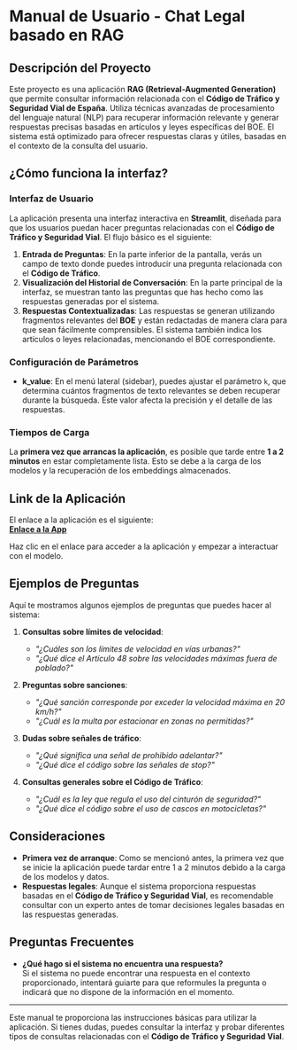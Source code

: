 # Manual de Usuario - Chat Legal basado en RAG

## Descripción del Proyecto
Este proyecto es una aplicación **RAG (Retrieval-Augmented Generation)** que permite consultar información relacionada con el **Código de Tráfico y Seguridad Vial de España**. Utiliza técnicas avanzadas de procesamiento del lenguaje natural (NLP) para recuperar información relevante y generar respuestas precisas basadas en artículos y leyes específicas del BOE. El sistema está optimizado para ofrecer respuestas claras y útiles, basadas en el contexto de la consulta del usuario.

## ¿Cómo funciona la interfaz?

### Interfaz de Usuario
La aplicación presenta una interfaz interactiva en **Streamlit**, diseñada para que los usuarios puedan hacer preguntas relacionadas con el **Código de Tráfico y Seguridad Vial**. El flujo básico es el siguiente:

1. **Entrada de Preguntas**: En la parte inferior de la pantalla, verás un campo de texto donde puedes introducir una pregunta relacionada con el **Código de Tráfico**.
2. **Visualización del Historial de Conversación**: En la parte principal de la interfaz, se muestran tanto las preguntas que has hecho como las respuestas generadas por el sistema.
3. **Respuestas Contextualizadas**: Las respuestas se generan utilizando fragmentos relevantes del **BOE** y están redactadas de manera clara para que sean fácilmente comprensibles. El sistema también indica los artículos o leyes relacionadas, mencionando el BOE correspondiente.

### Configuración de Parámetros
- **k_value**: En el menú lateral (sidebar), puedes ajustar el parámetro `k`, que determina cuántos fragmentos de texto relevantes se deben recuperar durante la búsqueda. Este valor afecta la precisión y el detalle de las respuestas.

### Tiempos de Carga
La **primera vez que arrancas la aplicación**, es posible que tarde entre **1 a 2 minutos** en estar completamente lista. Esto se debe a la carga de los modelos y la recuperación de los embeddings almacenados.

## Link de la Aplicación
El enlace a la aplicación es el siguiente:  
[**Enlace a la App**](https://app-trafico-869260115209.europe-southwest1.run.app/)

Haz clic en el enlace para acceder a la aplicación y empezar a interactuar con el modelo.

## Ejemplos de Preguntas

Aquí te mostramos algunos ejemplos de preguntas que puedes hacer al sistema:

1. **Consultas sobre límites de velocidad**:
   - *"¿Cuáles son los límites de velocidad en vías urbanas?"*
   - *"¿Qué dice el Artículo 48 sobre las velocidades máximas fuera de poblado?"*

2. **Preguntas sobre sanciones**:
   - *"¿Qué sanción corresponde por exceder la velocidad máxima en 20 km/h?"*
   - *"¿Cuál es la multa por estacionar en zonas no permitidas?"*

3. **Dudas sobre señales de tráfico**:
   - *"¿Qué significa una señal de prohibido adelantar?"*
   - *"¿Qué dice el código sobre las señales de stop?"*

4. **Consultas generales sobre el Código de Tráfico**:
   - *"¿Cuál es la ley que regula el uso del cinturón de seguridad?"*
   - *"¿Qué dice el código sobre el uso de cascos en motocicletas?"*

## Consideraciones
- **Primera vez de arranque**: Como se mencionó antes, la primera vez que se inicie la aplicación puede tardar entre 1 a 2 minutos debido a la carga de los modelos y datos.
- **Respuestas legales**: Aunque el sistema proporciona respuestas basadas en el **Código de Tráfico y Seguridad Vial**, es recomendable consultar con un experto antes de tomar decisiones legales basadas en las respuestas generadas.

## Preguntas Frecuentes
- **¿Qué hago si el sistema no encuentra una respuesta?**  
   Si el sistema no puede encontrar una respuesta en el contexto proporcionado, intentará guiarte para que reformules la pregunta o indicará que no dispone de la información en el momento.
  
---

Este manual te proporciona las instrucciones básicas para utilizar la aplicación. Si tienes dudas, puedes consultar la interfaz y probar diferentes tipos de consultas relacionadas con el **Código de Tráfico y Seguridad Vial**.
